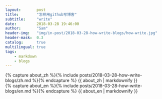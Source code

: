 ```yaml
---
layout:       post
title:        "怎样用github写博客"
subtitle:     "write"
date:         2018-03-28 19:46:00
author:       "Sam"
header-img:   "img/in-post/2018-03-28-how-write-blogs/how-write.jpg"
header-mask:  0.3
catalog:      true
multilingual: true
tags:
    - markdown
    - blogs
---
```


<!-- Chinese Version -->
<div class="zh post-container">
    {% capture about_zh %}{% include posts/2018-03-28-how-write-blogs/zh.md %}{% endcapture %}
    {{ about_zh | markdownify }}
</div>

<!-- English Version -->
<div class="en post-container">
    {% capture about_en %}{% include posts/2018-03-28-how-write-blogs/en.md %}{% endcapture %}
    {{ about_en | markdownify }}
</div>
